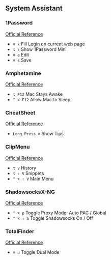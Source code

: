 ## System Assistant

### 1Password

[Official Reference](https://1password.com/)

- `⌘ \` Fill Login on current web page
- `⌥ \` Show 1Password Mini
- `⌘ e` Edit
- `⌘ s` Save

### Amphetamine

[Official Reference](https://itunes.apple.com/us/app/amphetamine/id937984704?mt=12)

- `⌥ F12` Mac Stays Awake
- `^ ⌥ F12` Allow Mac to Sleep

### CheatSheet

[Official Reference](https://www.mediaatelier.com/CheatSheet/)

- `Long Press ⌘` Show Tips

### ClipMenu

[Official Reference](http://www.clipmenu.com/)

- `⌥ v` History
- `⌥ ⇧ V` Snippets
- `^ ⌥ ⇧ V` Main Menu

### ShadowsocksX-NG

[Official Reference](https://github.com/shadowsocks/ShadowsocksX-NG)

- `^ ⌥ p` Toggle Proxy Mode: Auto PAC / Global
- `^ ⌥ ⇧ S` Toggle Shadowsocks On / Off

### TotalFinder

[Official Reference](https://totalfinder.binaryage.com/)

- `⌘ u` Toggle Dual Mode
